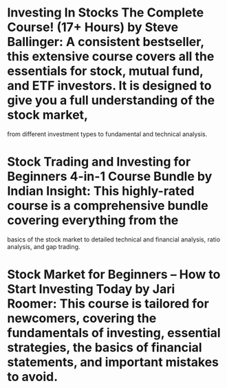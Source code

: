 # Investing In Stocks The Complete Course! (17+ Hours) by Steve Ballinger: A consistent bestseller, this extensive course covers all the essentials for stock, mutual fund, and ETF investors. It is designed to give you a full understanding of the stock market, 
  from different investment types to fundamental and technical analysis.

# Stock Trading and Investing for Beginners 4-in-1 Course Bundle by Indian Insight: This highly-rated course is a comprehensive bundle covering everything from the 
  basics of the stock market to detailed technical and financial analysis, ratio analysis, and gap trading.

# Stock Market for Beginners – How to Start Investing Today by Jari Roomer: This course is tailored for newcomers, covering the fundamentals of investing, essential strategies, the basics of financial statements, and important mistakes to avoid. 
